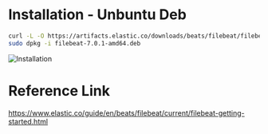 # Installation - Unbuntu Deb
```sh
curl -L -O https://artifacts.elastic.co/downloads/beats/filebeat/filebeat-7.0.1-amd64.deb
sudo dpkg -i filebeat-7.0.1-amd64.deb

```

![Installation](https://github.com/HuangMarco/knowledge-hub/blob/dev/zResources/filebeat/installation.jpg)




# Reference Link
https://www.elastic.co/guide/en/beats/filebeat/current/filebeat-getting-started.html


